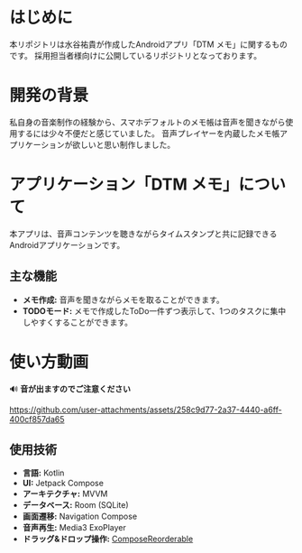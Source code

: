 # はじめに
本リポジトリは水谷祐貴が作成したAndroidアプリ「DTM メモ」に関するものです。
採用担当者様向けに公開しているリポジトリとなっております。

# 開発の背景
私自身の音楽制作の経験から、スマホデフォルトのメモ帳は音声を聞きながら使用するには少々不便だと感じていました。
音声プレイヤーを内蔵したメモ帳アプリケーションが欲しいと思い制作しました。

# アプリケーション「DTM メモ」について
本アプリは、音声コンテンツを聴きながらタイムスタンプと共に記録できるAndroidアプリケーションです。

## 主な機能

* **メモ作成:**
    音声を聞きながらメモを取ることができます。
* **TODOモード:**
    メモで作成したToDo一件ずつ表示して、1つのタスクに集中しやすくすることができます。


# 使い方動画
🔊 **音が出ますのでご注意ください**

https://github.com/user-attachments/assets/258c9d77-2a37-4440-a6ff-400cf857da65



## 使用技術

* **言語:** Kotlin
* **UI:** Jetpack Compose
* **アーキテクチャ:** MVVM
* **データベース:** Room (SQLite)
* **画面遷移:** Navigation Compose
* **音声再生:** Media3 ExoPlayer
* **ドラッグ&ドロップ操作:** [ComposeReorderable](https://github.com/aclassen/ComposeReorderable)
